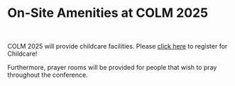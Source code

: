 # On-Site Amenities at COLM 2025

<br>


COLM 2025 will provide childcare facilities. Please [click here](https://form.jotform.com/KiddieCorp/colmkids) to register for Childcare!

Furthermore, prayer rooms will be provided for people that wish to pray throughout the conference.


<br><br><br><br><br><br><br><br><br><br><br><br><br><br><br><br><br><br><br>